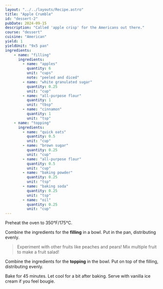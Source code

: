 ```yaml
---
layout: "../../layouts/Recipe.astro"
title: "Apple Crumble"
id: "dessert-2"
pubDate: 2024-09-15
description: "Called 'apple crisp' for the Americans out there."
course: "dessert"
cuisine: "American"
yield: 1
yieldUnit: "9x5 pan"
ingredients:
    - name: "filling"
      ingredients:
        - name: "apples"
          quantity: 6
          unit: "cups"
          note: "peeled and diced"
        - name: "white granulated sugar"
          quantity: 0.25
          unit: "cup"
        - name: "all-purpose flour"
          quantity: 1
          unit: "tbsp"
        - name: "cinnamon"
          quantity: 1
          unit: "tsp"
    - name: "topping"
      ingredients:
        - name: "quick oats"
          quantity: 0.5
          unit: "cup"
        - name: "brown sugar"
          quantity: 0.25
          unit: "cup"
        - name: "all-purpose flour"
          quantity: 0.5
          unit: "cup"
        - name: "baking powder"
          quantity: 0.25
          unit: "tsp"
        - name: "baking soda"
          quantity: 0.25
          unit: "tsp"
        - name: "oil"
          quantity: 0.25
          unit: "cup"
---
```

Preheat the oven to 350°F/175°C.

Combine the ingredients for the **filling** in a bowl. Put in the pan, distributing evenly.
> Experiment with other fruits like peaches and pears! Mix multiple fruit to make a fruit salad!

Combine the ingredients for the **topping** in the bowl. Put on top of the filling, distributing evenly.

Bake for 45 minutes. Let cool for a bit after baking. Serve with vanilla ice cream if you feel bougie.